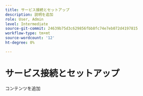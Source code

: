 ```yaml
---
title: サービス接続とセットアップ
description: 説明を追加
role: User, Admin
level: Intermediate
source-git-commit: 24639b75d3c629856fbb8fc74e7eb072d4197815
workflow-type: tm+mt
source-wordcount: '12'
ht-degree: 0%

---
```


# サービス接続とセットアップ

コンテンツを追加
